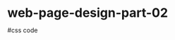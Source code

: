 # web-page-design-part-02
#css code

<style>
	* {
		margin: 0;
		padding: 0;
	}

	.navbar {
		display: flex;
		align-items: center;
		justify-content: center;
		position: sticky;
		top: 0;
		cursor: pointer;
	}

	.background {
		background: black;
		background-blend-mode: darken;
		background-size: cover;
	}

	.nav-list {
		width: 70%;
		display: flex;
		align-items: center;
	}

	.logo {
		display: flex;
		justify-content: center;
		align-items: center;
	}

	.logo img {
		width: 180px;
		border-radius: 50px;
	}

	.nav-list li {
		list-style: none;
		padding: 26px 30px;
	}

	.nav-list li a {
		text-decoration: none;
		color: white;
	}

	.nav-list li a:hover {
		color: grey;
	}

	.rightnav {
		width: 30%;
		text-align: right;
	}

	#search {
		padding: 5px;
		font-size: 17px;
		border: 2px solid grey;
		border-radius: 9px;
	}

	.firstsection {
		background-color: green;
		height: 400px;
	}

	.secondsection {
		background-color: blue;
		height: 400px;
	}

	.box-main {
		display: flex;
		justify-content: center;
		align-items: center;
		color: black;
		max-width: 80%;
		margin: auto;
		height: 80%;
	}

	.firsthalf {
		width: 100%;
		display: flex;
		flex-direction: column;
		justify-content: center;
	}

	.secondhalf {
		width: 30%;
	}

	.secondhalf img {
		width: 70%;
		border: 4px solid white;
		border-radius: 150px;
		display: block;
		margin: auto;
	}

	.text-big {
		font-family: 'Piazzolla', serif;
		font-weight: bold;
		font-size: 35px;
	}

	.text-small {
		font-size: 18px;
	}

	.btn {
		padding: 8px 20px;
		margin: 7px 0;
		border: 2px solid white;
		border-radius: 8px;
		background: none;
		color: white;
		cursor: pointer;
	}

	.btn-sm {
		padding: 6px 10px;
		vertical-align: middle;
	}

	.section {
		height: 400px;
		display: flex;
		align-items: center;
		justify-content: center;
		max-width: 90%;
		margin: auto;
	}

	.section-Left {
		flex-direction: row-reverse;
	}

	.paras {
		padding: 0px 65px;
	}

	.thumbnail img {
		width: 250px;
		border: 2px solid black;
		border-radius: 26px;
		margin-top: 19px;
	}

	.center {
		text-align: center;
	}

	.text-footer {
		text-align: center;
		padding: 30px 0;
		font-family: 'Ubuntu', sans-serif;
		display: flex;
		justify-content: center;
		color: white;
	}
</style>



